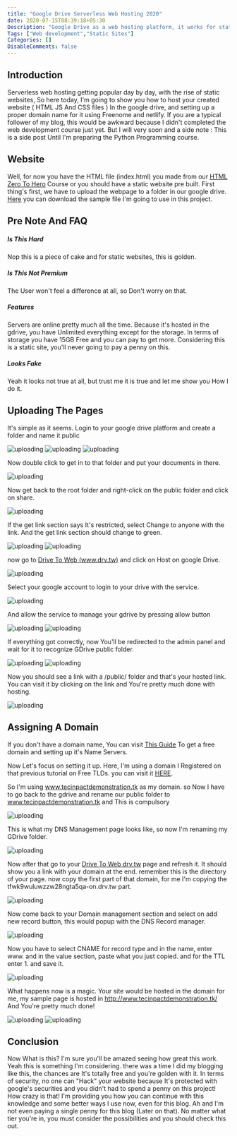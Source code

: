 ```yaml
---
title: "Google Drive Serverless Web Hosting 2020"
date: 2020-07-15T08:39:18+05:30
Description: "Google Drive as a web hosting platform, it works for static sites."
Tags: ["Web development","Static Sites"]
Categories: []
DisableComments: false
---
```


## Introduction
Serverless web hosting getting popular day by day, with the rise of static websites, So here today, I'm going to show you how to host your created website ( HTML JS And CSS files ) In the google drive, and setting up a proper domain name for it using Freenome and netlify. If you are a typical follower of my blog, this would be awkward because I didn't completed the web development course just yet. But I will very soon and a side note : This is a side post Until I'm preparing the Python Programming course.

## Website

Well, for now you have the HTML file (index.html) you made from our [HTML Zero To Hero](/post/html-for-modern-web-development/) Course or you should have a static website pre built. First thing's first, we have to upload the webpage to a folder in our google drive. [Here](/zip/Sample-site.zip) you can download the sample file I'm going to use in this project.

## Pre Note And FAQ

##### Is This Hard

Nop this is a piece of cake and for static websites, this is golden.

##### Is This Not Premium

The User won't feel a difference at all, so Don't worry on that.

##### Features

Servers are online pretty much all the time. Because it's hosted in the gdrive, you have Unlimited everything except for the storage. In terms of storage you have 15GB Free and you can pay to get more. Considering this is a static site, you'll never going to pay a penny on this.

##### Looks Fake

Yeah it looks not true at all, but trust me it is true and let me show you How I do it.

## Uploading The Pages

It's simple as it seems. Login to your google drive platform and create a folder and name it public

![uploading](/uploads/20200715a_01.png)
![uploading](/uploads/20200715a_02.png)
![uploading](/uploads/20200715a_03.png)

Now double click to get in to that folder and put your documents in there.

![uploading](/uploads/20200715a_04.png)

Now get back to the root folder and right-click on the public folder and click on share.

![uploading](/uploads/20200715a_05.png)

If the get link section says It's restricted, select Change to anyone with the link. And the get link section should change to green.

![uploading](/uploads/20200715a_06.png)
![uploading](/uploads/20200715a_07.png)

now go to [Drive To Web (www.drv.tw)](https://drv.tw/) and click on Host on google Drive.

![uploading](/uploads/20200715a_08.png)

Select your google account to login to your drive with the service.

![uploading](/uploads/20200715a_09.png)

And allow the service to manage your gdrive by pressing allow button

![uploading](/uploads/20200715a_10.png)
![uploading](/uploads/20200715a_11.png)

If everything got correctly, now You'll be redirected to the admin panel and wait for it to recognize GDrive public folder.

![uploading](/uploads/20200715a_12.png)
![uploading](/uploads/20200715a_13.png)

Now you should see a link with a /public/ folder and that's your hosted link. You can visit it by clicking on the link and You're pretty much done with hosting.

![uploading](/uploads/20200715a_15.png)

## Assigning A Domain

If you don't have a domain name, You can visit [This Guide](/post/free-top-level-domain-names-2020/) To get a free domain and setting up it's Name Servers.

Now Let's focus on setting it up. Here, I'm using a domain I Registered on that previous tutorial on Free TLDs. you can visit it [HERE](/post/free-top-level-domain-names-2020/). 

So I'm using www.tecinpactdemonstration.tk as my domain. so Now I have to go back to the gdrive and rename our public folder to www.tecinpactdemonstration.tk and This is compulsory

![uploading](/uploads/20200715aa_01.png)

This is what my DNS Management page looks like, so now I'm renaming my GDrive folder.

![uploading](/uploads/20200715aa_03.png)

Now after that go to your [Drive To Web drv.tw](https://drv.tw/) page and refresh it. It should show you a link with your domain at the end. remember this is the directory of your page. now copy the first part of that domain, for me I'm copying the tfwk9wuluwzzw28ngta5qa-on.drv.tw part.

![uploading](/uploads/20200715aa_04.png)

Now come back to your Domain management section and select on add new record button, this would popup with the DNS Record manager.

![uploading](/uploads/20200715aa_05.png)

Now you have to select CNAME for record type and in the name, enter www. and in the value section, paste what you just copied. and for the TTL enter 1. and save it.

![uploading](/uploads/20200715aa_09.png)

What happens now is a magic. Your site would be hosted in the domain for me, my sample page is hosted in http://www.tecinpactdemonstration.tk/ And You're pretty much done!

![uploading](/uploads/20200715aa_10.png)
![uploading](/uploads/20200715aa_11.png)

## Conclusion

Now What is this? I'm sure you'll be amazed seeing how great this work. Yeah this is something I'm considering. there was a time I did my blogging like this, the chances are It's totally free and you're golden with it. In terms of security, no one can "Hack" your website because It's protected with google's securities and you didn't had to spend a penny on this project! How crazy is that! I'm providing you how you can continue with this knowledge and some better ways I use now, even for this blog. Ah and I'm not even paying a single penny for this blog (Later on that). No matter what tier you're in, you must consider the possibilities and you should check this out.